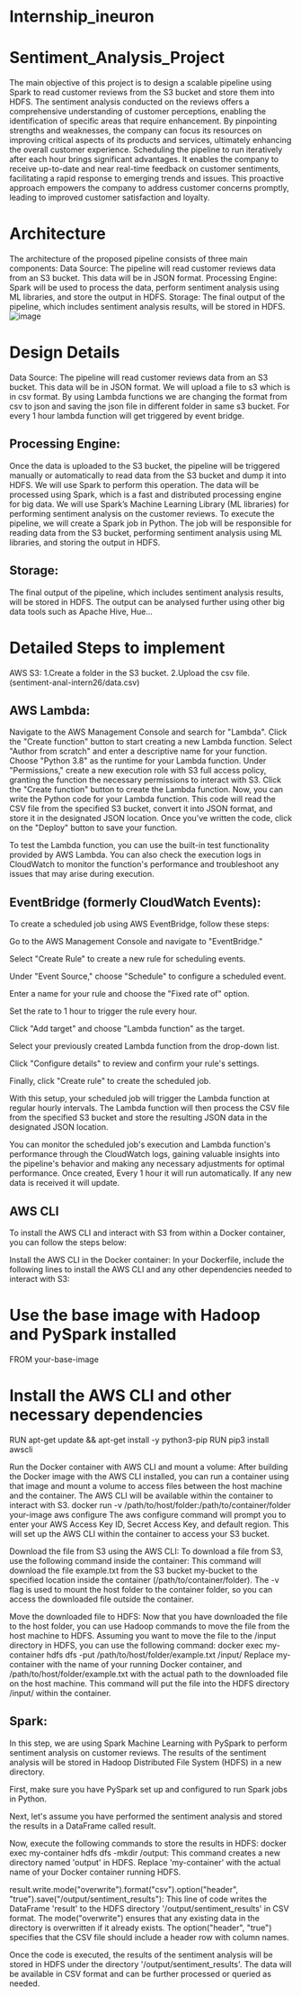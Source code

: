 # Internship_ineuron
# Sentiment_Analysis_Project
The main objective of this project is to design a scalable pipeline using Spark to read customer reviews from the S3 bucket and store them into HDFS. The sentiment analysis conducted on the reviews offers a comprehensive understanding of customer perceptions, enabling the identification of specific areas that require enhancement. By pinpointing strengths and weaknesses, the company can focus its resources on improving critical aspects of its products and services, ultimately enhancing the overall customer experience. Scheduling the pipeline to run iteratively after each hour brings significant advantages. It enables the company to receive up-to-date and near real-time feedback on customer sentiments, facilitating a rapid response to emerging trends and issues. This proactive approach empowers the company to address customer concerns promptly, leading to improved customer satisfaction and loyalty.
# Architecture
The architecture of the proposed pipeline consists of three main components:
Data Source: The pipeline will read customer reviews data from an S3 bucket. This data will be in JSON format.
Processing Engine: Spark will be used to process the data, perform sentiment analysis using ML libraries, and store the output in HDFS.
Storage: The final output of the pipeline, which includes sentiment analysis results, will be stored in HDFS.
 ![image](https://github.com/srirampamerla/Internship_ineuron/assets/53964156/146df594-6b64-4960-8af7-1b93373b114b)

# Design Details
Data Source: The pipeline will read customer reviews data from an S3 bucket. This data will be in JSON format.
We will upload a file to s3 which is in csv format. By using Lambda functions we are changing the format from csv to json and saving the json file in different folder in same s3 bucket.
For every 1 hour lambda function will get triggered by event bridge.
## Processing Engine:
Once the data is uploaded to the S3 bucket, the pipeline will be triggered manually or automatically to read data from the S3 bucket and dump it into HDFS. We will use Spark to perform this operation.
The data will be processed using Spark, which is a fast and distributed processing engine for big data. We will use Spark’s Machine Learning Library (ML libraries) for performing sentiment analysis on the customer reviews.
To execute the pipeline, we will create a Spark job in Python. The job will be responsible for reading data from the S3 bucket, performing sentiment analysis using ML libraries, and storing the output in HDFS.
## Storage:
The final output of the pipeline, which includes sentiment analysis results, will be stored in HDFS. The output can be analysed further using other big data tools such as Apache Hive, Hue…
# Detailed Steps to implement
AWS S3:
1.Create a folder in the S3 bucket.
2.Upload the csv file.(sentiment-anal-intern26/data.csv)

## AWS Lambda:

Navigate to the AWS Management Console and search for "Lambda".
Click the "Create function" button to start creating a new Lambda function.
Select "Author from scratch" and enter a descriptive name for your function.
Choose "Python 3.8" as the runtime for your Lambda function.
Under "Permissions," create a new execution role with S3 full access policy, granting the function the necessary permissions to interact with S3.
Click the "Create function" button to create the Lambda function.
Now, you can write the Python code for your Lambda function. This code will read the CSV file from the specified S3 bucket, convert it into JSON format, and store it in the designated JSON location. Once you've written the code, click on the "Deploy" button to save your function.

To test the Lambda function, you can use the built-in test functionality provided by AWS Lambda. You can also check the execution logs in CloudWatch to monitor the function's performance and troubleshoot any issues that may arise during execution.

## EventBridge (formerly CloudWatch Events):
To create a scheduled job using AWS EventBridge, follow these steps:

Go to the AWS Management Console and navigate to "EventBridge."

Select "Create Rule" to create a new rule for scheduling events.

Under "Event Source," choose "Schedule" to configure a scheduled event.

Enter a name for your rule and choose the "Fixed rate of" option.

Set the rate to 1 hour to trigger the rule every hour.

Click "Add target" and choose "Lambda function" as the target.

Select your previously created Lambda function from the drop-down list.

Click "Configure details" to review and confirm your rule's settings.

Finally, click "Create rule" to create the scheduled job.

With this setup, your scheduled job will trigger the Lambda function at regular hourly intervals. The Lambda function will then process the CSV file from the specified S3 bucket and store the resulting JSON data in the designated JSON location.

You can monitor the scheduled job's execution and Lambda function's performance through the CloudWatch logs, gaining valuable insights into the pipeline's behavior and making any necessary adjustments for optimal performance.
Once created, Every 1 hour it will run automatically. If any new data is received it will update.
## AWS CLI
To install the AWS CLI and interact with S3 from within a Docker container, you can follow the steps below:

Install the AWS CLI in the Docker container:
In your Dockerfile, include the following lines to install the AWS CLI and any other dependencies needed to interact with S3:
# Use the base image with Hadoop and PySpark installed
FROM your-base-image

# Install the AWS CLI and other necessary dependencies
RUN apt-get update && apt-get install -y python3-pip
RUN pip3 install awscli

Run the Docker container with AWS CLI and mount a volume:
After building the Docker image with the AWS CLI installed, you can run a container using that image and mount a volume to access files between the host machine and the container. The AWS CLI will be available within the container to interact with S3.
docker run -v /path/to/host/folder:/path/to/container/folder your-image aws configure
The aws configure command will prompt you to enter your AWS Access Key ID, Secret Access Key, and default region. This will set up the AWS CLI within the container to access your S3 bucket.

Download the file from S3 using the AWS CLI:
To download a file from S3, use the following command inside the container:
This command will download the file example.txt from the S3 bucket my-bucket to the specified location inside the container (/path/to/container/folder). The -v flag is used to mount the host folder to the container folder, so you can access the downloaded file outside the container.

Move the downloaded file to HDFS:
Now that you have downloaded the file to the host folder, you can use Hadoop commands to move the file from the host machine to HDFS. Assuming you want to move the file to the /input directory in HDFS, you can use the following command:
docker exec my-container hdfs dfs -put /path/to/host/folder/example.txt /input/
Replace my-container with the name of your running Docker container, and /path/to/host/folder/example.txt with the actual path to the downloaded file on the host machine. This command will put the file into the HDFS directory /input/ within the container.
## Spark:
In this step, we are using Spark Machine Learning with PySpark to perform sentiment analysis on customer reviews. The results of the sentiment analysis will be stored in Hadoop Distributed File System (HDFS) in a new directory.

First, make sure you have PySpark set up and configured to run Spark jobs in Python.

Next, let's assume you have performed the sentiment analysis and stored the results in a DataFrame called result.

Now, execute the following commands to store the results in HDFS:
docker exec my-container hdfs dfs -mkdir /output: This command creates a new directory named 'output' in HDFS. Replace 'my-container' with the actual name of your Docker container running HDFS.

result.write.mode("overwrite").format("csv").option("header", "true").save("/output/sentiment_results"): This line of code writes the DataFrame 'result' to the HDFS directory '/output/sentiment_results' in CSV format. The mode("overwrite") ensures that any existing data in the directory is overwritten if it already exists. The option("header", "true") specifies that the CSV file should include a header row with column names.

Once the code is executed, the results of the sentiment analysis will be stored in HDFS under the directory '/output/sentiment_results'. The data will be available in CSV format and can be further processed or queried as needed.



